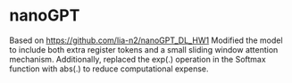 # nanoGPT

Based on https://github.com/lia-n2/nanoGPT_DL_HW1
Modified the model to include both extra register tokens and a small sliding window attention mechanism. Additionally, replaced the exp(.) operation in the Softmax function with abs(.) to reduce computational expense.
